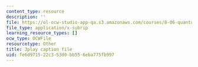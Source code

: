 ```yaml
---
content_type: resource
description: ''
file: https://ol-ocw-studio-app-qa.s3.amazonaws.com/courses/8-06-quantum-physics-iii-spring-2018/fe6d971522c353d0bb556eba775fb997_BiLtNbncW8o.vtt
file_type: application/x-subrip
learning_resource_types: []
ocw_type: OCWFile
resourcetype: Other
title: 3play caption file
uid: fe6d9715-22c3-53d0-bb55-6eba775fb997
---
```

